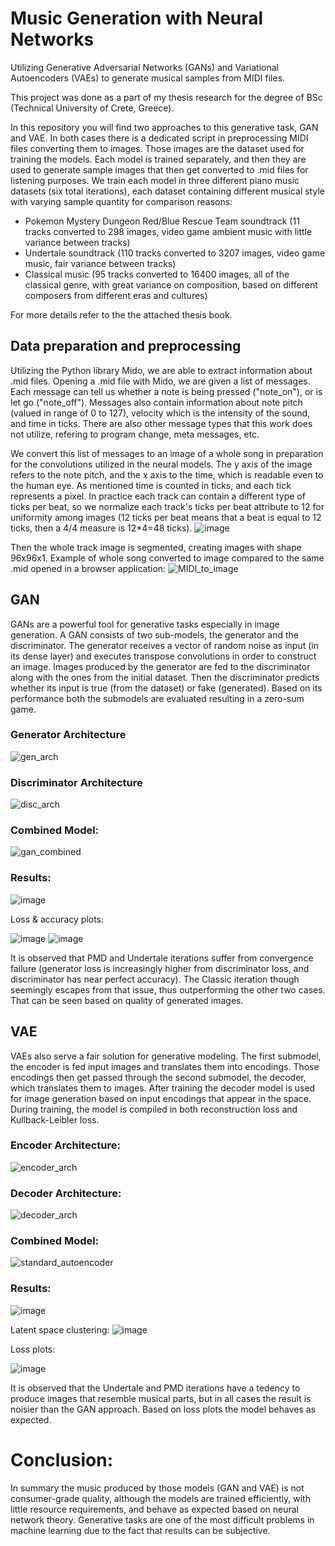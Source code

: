 # Music Generation with Neural Networks
Utilizing Generative Adversarial Networks (GANs) and Variational Autoencoders (VAEs) to generate musical samples from MIDI files.

This project was done as a part of my thesis research for the degree of BSc (Technical University of Crete, Greece).

In this repository you will find two approaches to this generative task, GAN and VAE. In both cases there is a dedicated script in preprocessing MIDI files converting them to images. Those images are the dataset used for training the models. Each model is trained separately, and then they are used to generate sample images that then get converted to .mid files for listening purposes. We train each model in three different piano music datasets (six total iterations), each dataset containing different musical style with varying sample quantity for comparison reasons:
- Pokemon Mystery Dungeon Red/Blue Rescue Team soundtrack (11 tracks converted to 298 images, video game ambient music with little variance between tracks)
- Undertale soundtrack (110 tracks converted to 3207 images, video game music, fair variance between tracks)
- Classical music (95 tracks converted to 16400 images, all of the classical genre, with great variance on composition, based on different composers from different eras and cultures)

For more details refer to the the attached thesis book.

## Data preparation and preprocessing
Utilizing the Python library Mido, we are able to extract information about .mid files. Opening a .mid file with Mido, we are given a list of messages. Each message can tell us whether a note is being pressed ("note_on"), or is let go ("note_off"). Messages also contain information about note pitch (valued in range of 0 to 127), velocity which is the intensity of the sound, and time in ticks. There are also other message types that this work does not utilize, refering to program change, meta messages, etc. 

We convert this list of messages to an image of a whole song in preparation for the convolutions utilized in the neural models. The y axis of the image refers to the note pitch, and the x axis to the time, which is readable even to the human eye. As mentioned time is counted in ticks, and each tick represents a pixel. In practice each track can contain a different type of ticks per beat, so we normalize each track's ticks per beat attribute to 12 for uniformity among images (12 ticks per beat means that a beat is equal to 12 ticks, then a 4/4 measure is 12*4=48 ticks). 
![image](https://user-images.githubusercontent.com/99400979/153410714-3418afc0-9cb1-4047-bae5-e79f574dd51d.png)

Then the whole track image is segmented, creating images with shape 96x96x1. Example of whole song converted to image compared to the same .mid opened in a browser application:
![MIDI_to_image](https://user-images.githubusercontent.com/99400979/153410941-25534d02-aecb-41dc-ad44-14d941aa5266.png)





## GAN
GANs are a powerful tool for generative tasks especially in image generation. A GAN consists of two sub-models, the generator and the discriminator.
The generator receives a vector of random noise as input (in its dense layer) and executes transpose convolutions in order to construct an image. Images produced by the generator are fed to the discriminator along with the ones from the initial dataset. Then the discriminator predicts whether its input is true (from the dataset) or fake (generated). Based on its performance both the submodels are evaluated resulting in a zero-sum game.

### Generator Architecture
![gen_arch](https://user-images.githubusercontent.com/99400979/153491517-b35e61e6-7472-4eb3-8b7b-515e5d6861f5.PNG)

### Discriminator Architecture
![disc_arch](https://user-images.githubusercontent.com/99400979/153491552-2a68a800-d642-440b-ac69-37eb246f0d56.PNG)

### Combined Model:
![gan_combined](https://user-images.githubusercontent.com/99400979/153491593-cafd328f-ff91-4478-8d90-dcc3d184f2a6.PNG)

### Results:

![image](https://user-images.githubusercontent.com/99400979/153493006-91232ead-d59e-4d7f-bf9a-7552d8911adb.png)

Loss & accuracy plots:

![image](https://user-images.githubusercontent.com/99400979/153494975-4a004779-4c81-4cc3-baf0-02594e8f9430.png)
![image](https://user-images.githubusercontent.com/99400979/153495481-87fa9ec8-22c8-497f-b8d7-a3b3cce6a8e8.png)

It is observed that PMD and Undertale iterations suffer from convergence failure (generator loss is increasingly higher from discriminator loss, and discriminator has near perfect accuracy). The Classic iteration though seemingly escapes from that issue, thus outperforming the other two cases. That can be seen based on quality of generated images.

## VAE
VAEs also serve a fair solution for generative modeling. The first submodel, the encoder is fed input images and translates them into encodings. Those encodings then get passed through the second submodel, the decoder, which translates them to images. After training the decoder model is used for image generation based on input encodings that appear in the space. During training, the model is compiled in both reconstruction loss and Kullback-Leibler loss.

### Encoder Architecture:
![encoder_arch](https://user-images.githubusercontent.com/99400979/153566850-2a801684-5a2a-42fd-b0a5-95687dcd0cca.PNG)

### Decoder Architecture:
![decoder_arch](https://user-images.githubusercontent.com/99400979/153566809-e12b6f99-d4d8-4a99-b830-aaba751d7857.PNG)


### Combined Model:
![standard_autoencoder](https://user-images.githubusercontent.com/99400979/153566888-9ab466df-312a-4ea0-a849-fa4618267263.PNG)

### Results:

![image](https://user-images.githubusercontent.com/99400979/153567349-a799204c-cbd4-4f86-84c3-7af3cba591c9.png)

Latent space clustering:
![image](https://user-images.githubusercontent.com/99400979/153567446-a4296119-8789-4724-926f-223786b990f5.png)

Loss plots:

![image](https://user-images.githubusercontent.com/99400979/153567497-827bb6d5-2dcb-4c88-80da-a13479152d5c.png)

It is observed that the Undertale and PMD iterations have a tedency to produce images that resemble musical parts, but in all cases the result is noisier than the GAN approach. Based on loss plots the model behaves as expected.

# Conclusion:
In summary the music produced by those models (GAN and VAE) is not consumer-grade quality, although the models are trained efficiently, with little resource requirements, and behave as expected based on neural network theory. Generative tasks are one of the most difficult problems in machine learning due to the fact that results can be subjective.




